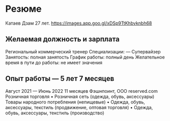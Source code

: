 # Резюме
Катаев Дзам 27 лет.
https://images.app.goo.gl/xDSp9TtKhbvknbh68
## Желаемая должность и зарплата
Региональный коммерческий тренер
Специализации:
— Супервайзер
Занятость: полная занятость
График работы: полный день
Желательное время в пути до работы: не имеет значения

## Опыт работы — 5 лет 7 месяцев
Август 2021 — Июнь 2022 11 месяцев
Фэшнпоинт, ООО reserved.com
Розничная торговля
• Розничная сеть (одежда, обувь, аксессуары)
Товары народного потребления (непищевые)
• Одежда, обувь, аксессуары, текстиль (продвижение, оптовая торговля)
• Одежда, обувь, аксессуары, текстиль (производство)